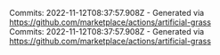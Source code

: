 Commits: 2022-11-12T08:37:57.908Z - Generated via https://github.com/marketplace/actions/artificial-grass
<br>
Commits: 2022-11-12T08:37:57.908Z - Generated via https://github.com/marketplace/actions/artificial-grass
<br>
